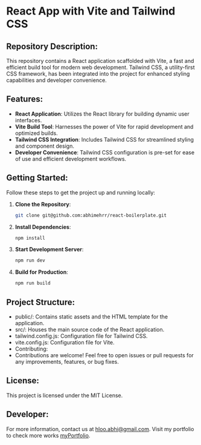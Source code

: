 # React App with Vite and Tailwind CSS

## Repository Description:

This repository contains a React application scaffolded with Vite, a fast and efficient build tool for modern web development. Tailwind CSS, a utility-first CSS framework, has been integrated into the project for enhanced styling capabilities and developer convenience.

## Features:

- **React Application**: Utilizes the React library for building dynamic user interfaces.
- **Vite Build Tool**: Harnesses the power of Vite for rapid development and optimized builds.
- **Tailwind CSS Integration**: Includes Tailwind CSS for streamlined styling and component design.
- **Developer Convenience**: Tailwind CSS configuration is pre-set for ease of use and efficient development workflows.

## Getting Started:

Follow these steps to get the project up and running locally:

1. **Clone the Repository**: 

   ```bash
   git clone git@github.com:abhimehrr/react-boilerplate.git

2. **Install Dependencies**:

    ```bash
    npm install

3. **Start Development Server**:

    ```bash
    npm run dev

4. **Build for Production**:

    ```bash
    npm run build

## Project Structure:
- public/: Contains static assets and the HTML template for the application.
- src/: Houses the main source code of the React application.
- tailwind.config.js: Configuration file for Tailwind CSS.
- vite.config.js: Configuration file for Vite.
- Contributing:
- Contributions are welcome! Feel free to open issues or pull requests for any improvements, features, or bug fixes.

## License:
This project is licensed under the MIT License.


## Developer:

For more information, contact us at [hloo.abhi@gmail.com](mailto:hloo.abhi@gmail.com).
Visit my portfolio to check more works [myPortfolio](https://abhi.shre.in/).
